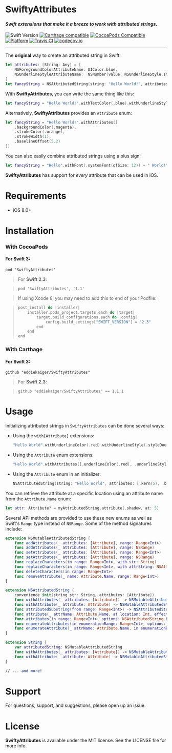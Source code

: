 # SwiftyAttributes

#### *Swift extensions that make it a breeze to work with attributed strings.*

![Swift Version](https://img.shields.io/badge/swift-3.0-orange.svg?style=flat)
[![Carthage compatible](https://img.shields.io/badge/Carthage-compatible-4BC51D.svg?style=flat)](https://github.com/Carthage/Carthage)
[![CocoaPods Compatible](https://img.shields.io/cocoapods/v/SwiftyAttributes.svg)](https://img.shields.io/cocoapods/v/SwiftyAttributes.svg)
[![Platform](https://img.shields.io/cocoapods/p/SwiftyAttributes.svg?style=flat)](http://cocoapods.org/pods/SwiftyAttributes)
[![Travis CI](https://travis-ci.org/eddiekaiger/SwiftyAttributes.svg?branch=master)](https://travis-ci.org/eddiekaiger/SwiftyAttributes.svg?branch=master)
[![codecov.io](http://codecov.io/github/eddiekaiger/SwiftyAttributes/coverage.svg?branch=master)](http://codecov.io/github/eddiekaiger/SwiftyAttributes/coverage.svg?branch=master)

---

The **original** way to create an attributed string in Swift:

````swift
let attributes: [String: Any] = [
    NSForegroundColorAttributeName: UIColor.blue, 
    NSUnderlineStyleAttributeName:  NSNumber(value: NSUnderlineStyle.styleSingle.rawValue)
]
let fancyString = NSAttributedString(string: "Hello World!", attributes: attributes) 
````

With **SwiftyAttributes**, you can write the same thing like this:

````swift
let fancyString = "Hello World!".withTextColor(.blue).withUnderlineStyle(.styleSingle)
````

Alternatively, **SwiftyAttributes** provides an `Attribute` enum:
````swift
let fancyString = "Hello World!".withAttributes([
    .backgroundColor(.magenta),
    .strokeColor(.orange),
    .strokeWidth(1),
    .baselineOffset(5.2)
])
````

You can also easily combine attributed strings using a plus sign:

````swift
let fancyString = "Hello".withFont(.systemFont(ofSize: 12)) + " World!".withFont(.systemFont(ofSize: 18))
````

**SwiftyAttributes** has support for *every* attribute that can be used in iOS.

# Requirements

* iOS 8.0+

# Installation

### With CocoaPods

#### For **Swift 3**:

`pod 'SwiftyAttributes'`

> For **Swift 2.3**:

> `pod 'SwiftyAttributes', '1.1'`

> If using Xcode 8, you may need to add this to end of your Podfile:

> ```swift
> post_install do |installer|
>     installer.pods_project.targets.each do |target| 
>         target.build_configurations.each do |config| 
>             config.build_settings["SWIFT_VERSION"] = "2.3"
>         end
>     end
> end
> ```

### With Carthage

#### For **Swift 3**:

`github "eddiekaiger/SwiftyAttributes"`

> For **Swift 2.3**:

> `github "eddiekaiger/SwiftyAttributes" == 1.1.1`

# Usage

Initializing attributed strings in `SwiftyAttributes` can be done several ways:

- Using the `with[Attribute]` extensions:
    ````swift
    "Hello World".withUnderlineColor(.red).withUnderlineStyle(.styleDouble)
    ````

- Using the `Attribute` enum extensions:
    ````swift
    "Hello World".withAttributes([.underlineColor(.red), .underlineStyle(.styleDouble)])
    ````

- Using the `Attribute` enum in an initializer:
    ````swift
    NSAttributedString(string: "Hello World", attributes: [.kern(5), .backgroundColor(.gray)])
    ````
    
You can retrieve the attribute at a specific location using an attribute name from the `Attribute.Name` enum:
````swift
let attr: Attribute? = myAttributedString.attribute(.shadow, at: 5)
````

Several API methods are provided to use these new enums as well as Swift's `Range` type instead of `NSRange`. Some of the method signatures include:

````swift
extension NSMutableAttributedString {
    func addAttributes(_ attributes: [Attribute], range: Range<Int>)
    func addAttributes(_ attributes: [Attribute], range: NSRange)
    func setAttributes(_ attributes: [Attribute], range: Range<Int>)
    func setAttributes(_ attributes: [Attribute], range: NSRange)
    func replaceCharacters(in range: Range<Int>, with str: String)
    func replaceCharacters(in range: Range<Int>, with attrString: NSAttributedString)
    func deleteCharacters(in range: Range<Int>)
    func removeAttribute(_ name: Attribute.Name, range: Range<Int>)
}

extension NSAttributedString {
    convenience init(string str: String, attributes: [Attribute])
    func withAttributes(_ attributes: [Attribute]) -> NSMutableAttributedString
    func withAttribute(_ attribute: Attribute) -> NSMutableAttributedString
    func attributedSubstring(from range: Range<Int>) -> NSAttributedString
    func attribute(_ attrName: Attribute.Name, at location: Int, effectiveRange range: NSRangePointer? = nil) -> Attribute?
    func attributes(in range: Range<Int>, options: NSAttributedString.EnumerationOptions = []) -> [([Attribute], Range<Int>)]
    func enumerateAttributes(in enumerationRange: Range<Int>, options: NSAttributedString.EnumerationOptions = [], using block: (_ attrs: [Attribute], _ range: Range<Int>, _ stop: UnsafeMutablePointer<ObjCBool>) -> Void)
    func enumerateAttribute(_ attrName: Attribute.Name, in enumerationRange: Range<Int>, options: NSAttributedString.EnumerationOptions = [], using block: (_ value: Any?, _ range: Range<Int>, _ stop: UnsafeMutablePointer<ObjCBool>) -> Void)
}

extension String {
    var attributedString: NSMutableAttributedString
    func withAttributes(_ attributes: [Attribute]) -> NSMutableAttributedString
    func withAttribute(_ attribute: Attribute) -> NSMutableAttributedString
}

// ... and more!

````

# Support

For questions, support, and suggestions, please open up an issue.

# License

**SwiftyAttributes** is available under the MIT license. See the LICENSE file for more info.
